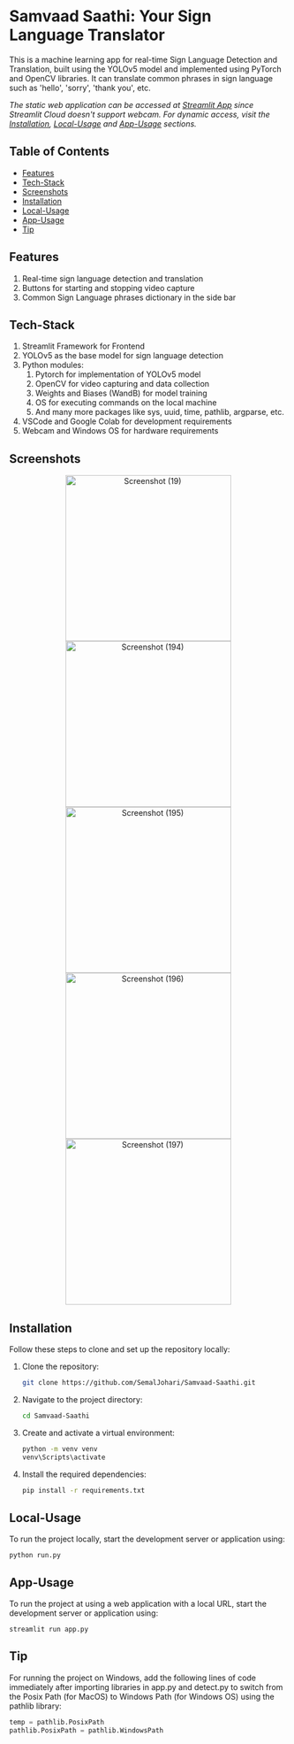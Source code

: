 # Samvaad Saathi: Your Sign Language Translator

This is a machine learning app for real-time Sign Language Detection and Translation, 
built using the YOLOv5 model and implemented using PyTorch and OpenCV libraries. It 
can translate common phrases in sign language such as 'hello', 'sorry', 'thank you', etc. 

_The static web application can be accessed at [Streamlit App](https://samvaadsaathi.streamlit.app/)
since Streamlit Cloud doesn't support webcam. For dynamic access, visit the [Installation](#Installation),
[Local-Usage](#Local-Usage) and [App-Usage](#App-Usage) sections._

## Table of Contents

- [Features](#Features)
- [Tech-Stack](#Tech-Stack)
- [Screenshots](#Screenshots)
- [Installation](#Installation)
- [Local-Usage](#Local-Usage)
- [App-Usage](#App-Usage)
- [Tip](#Tip)

## Features

1. Real-time sign language detection and translation
2. Buttons for starting and stopping video capture
3. Common Sign Language phrases dictionary in the side bar

## Tech-Stack

1. Streamlit Framework for Frontend
2. YOLOv5 as the base model for sign language detection
3. Python modules:
   1. Pytorch for implementation of YOLOv5 model
   2. OpenCV for video capturing and data collection
   3. Weights and Biases (WandB) for model training
   4. OS for executing commands on the local machine
   5. And many more packages like sys, uuid, time, pathlib, argparse, etc.
4. VSCode and Google Colab for development requirements
5. Webcam and Windows OS for hardware requirements

## Screenshots

<p align="center">
   <img src="https://github.com/user-attachments/assets/5f89fbca-0208-4666-b665-b84e60e73497" alt="Screenshot (19)" width="300"/>
   <img src="https://github.com/user-attachments/assets/d72f1cbb-5f5a-4947-9420-18cab149e962" alt="Screenshot (194)" width="300"/>
    <img src="https://github.com/user-attachments/assets/9f59d34a-8193-4307-9021-1b938b1e6825" alt="Screenshot (195)" width="300"/>
   <img src="https://github.com/user-attachments/assets/f47309b3-96ec-425f-a073-e6588969526e" alt="Screenshot (196)" width="300"/>
   <img src="https://github.com/user-attachments/assets/08f02f55-0848-4677-8264-286002dc95db" alt="Screenshot (197)" width="300"/>
</p>

## Installation

Follow these steps to clone and set up the repository locally:

1. Clone the repository:

   ```bash
   git clone https://github.com/SemalJohari/Samvaad-Saathi.git

2. Navigate to the project directory:

   ```bash
   cd Samvaad-Saathi

4. Create and activate a virtual environment:

   ```bash
   python -m venv venv
   venv\Scripts\activate

6. Install the required dependencies:

   ```bash
   pip install -r requirements.txt

## Local-Usage

To run the project locally, start the development server or application using:
    
    python run.py

## App-Usage

To run the project at using a web application with a local URL, start the 
development server or application using:
    
    streamlit run app.py

## Tip

For running the project on Windows, add the following lines of code immediately 
after importing libraries in app.py and detect.py to switch from the Posix Path 
(for MacOS) to Windows Path (for Windows OS) using the pathlib library:

   ```python
   temp = pathlib.PosixPath
   pathlib.PosixPath = pathlib.WindowsPath
